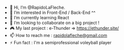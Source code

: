 - 👋 Hi, I’m @RapidoLaFleche.
- 👀 I’m interested in Front-End / Back-End ^^
- 🌱 I’m currently learning React
- 💞️ I’m looking to collaborate on a big project !
- 🎮 My last project : e-Thunder => https://ethunder.site/
- 📫 How to reach me : rapidolafleche@gmail.com
- ⚡ Fun fact : I'm a semiprofessional voleyball player

<!---
RapidoLaFleche/RapidoLaFleche is a ✨ special ✨ repository because its `README.md` (this file) appears on your GitHub profile.
You can click the Preview link to take a look at your changes.
--->
